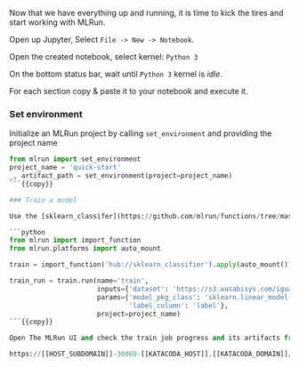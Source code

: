 Now that we have everything up and running, it is time to kick the tires and start working with MLRun.

Open up Jupyter, Select `File -> New -> Notebook`.

Open the created notebook, select kernel: `Python 3`

On the bottom status bar, wait until `Python 3` kernel is _idle_.

For each section copy & paste it to your notebook and execute it.

### Set environment

Initialize an MLRun project by calling `set_environment` and providing the project name

```python
from mlrun import set_environment
project_name = 'quick-start'
_, artifact_path = set_environment(project=project_name)
```{{copy}}

### Train a model

Use the [sklearn_classifer](https://github.com/mlrun/functions/tree/master/sklearn_classifier) from the function marketplace to train our model.

```python
from mlrun import import_function
from mlrun.platforms import auto_mount

train = import_function('hub://sklearn_classifier').apply(auto_mount())

train_run = train.run(name='train',
                      inputs={'dataset': 'https://s3.wasabisys.com/iguazio/data/iris/iris_dataset.csv'},
                      params={'model_pkg_class': 'sklearn.linear_model.LogisticRegression',
                              'label_column': 'label'},
                      project=project_name)
```{{copy}}

Open The MLRun UI and check the train job progress and its artifacts from there:

https://[[HOST_SUBDOMAIN]]-30060-[[KATACODA_HOST]].[[KATACODA_DOMAIN]]/mlrun/projects/quick-start/jobs/monitor
